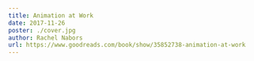```yaml
---
title: Animation at Work
date: 2017-11-26
poster: ./cover.jpg
author: Rachel Nabors
url: https://www.goodreads.com/book/show/35852738-animation-at-work
---
```

